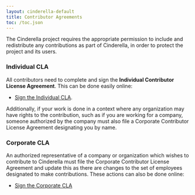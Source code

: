 ```yaml
---
layout: cinderella-default
title: Contributor Agreements
toc: /toc.json
---
```


The Cinderella project requires the appropriate permission to include and redistribute any contributions
as part of Cinderella, in order to protect the project and its users.

### Individual CLA

All contributors need to complete and sign the **Individual Contributor License Agreement**.
This can be done easily online:

* [Sign the Individual CLA](cla-individual.html). 

Additionally, if your work is done in a context where any organization may have rights to the contribution,
such as if you are working for a company, someone authorized by the company must
also file a Corporate Contributor License Agreement designating you by name.

### Corporate CLA

An authorized representative of a company or organization which wishes to contribute to Cinderella must file
the Corporate Contributor License Agreement and update this as there are changes to the set of employees designated to make contributions.
These actions can also be done online:

* [Sign the Corporate CLA](cla-corporate.html)
